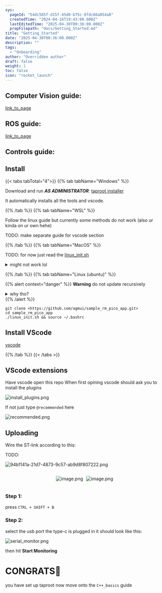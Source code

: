 ```yaml
---
sys:
  pageId: "54dc585f-d15f-45d0-b75c-8fdc66a854a8"
  createdTime: "2024-04-16T19:43:00.000Z"
  lastEditedTime: "2025-04-30T00:36:00.000Z"
  propFilepath: "docs/Getting_Started.md"
title: "Getting_Started"
date: "2025-04-30T00:36:00.000Z"
description: ""
tags:
  - "Onboarding"
author: "Overridden author"
draft: false
weight: 1
toc: false
icon: "rocket_launch"
---
```


## Computer Vision guide:

[link_to_page](86d45bc0-388b-4d26-8848-44f255f73d0e)

## ROS guide:

[link_to_page](3c76c1de-ec8f-46d6-8b0a-294005edc2d5)

## Controls guide:

## Install

{{< tabs tabTotal="4">}}
{{% tab tabName="Windows" %}}

Download and run _**AS ADMINISTRATOR**_: [taproot installer](https://github.com/Thornbots/TeachingFreshies/releases/tag/1.0)

It automatically installs all the tools and vscode.

{{% /tab %}}
{{% tab tabName="WSL" %}}

Follow the linux guide but currently some methods do not work (also ur kinda on ur own hehe)

TODO: make separate guide for vscode section

{{% /tab %}}
{{% tab tabName="MacOS" %}}

TODO: for now just read the [linux_init.sh](https://github.com/agmui/sample_rm_pico_app/blob/main/linux_init.sh)

<details>
<summary>might not work lol</summary>

`brew install libusb pkg-config`

Next install: [vscode](https://code.visualstudio.com/Download)

</details>

{{% /tab %}}
{{% tab tabName="Linux (ubuntu)" %}}

{{% alert context="danger" %}}
**Warning** do not update recursively
<details>
<summary>why tho?</summary>
There are some submodules that may go on for a while (like tinyusb) and I highly
recommend you don't need to get them.
If you want to see what submodules I update just look in `linux_init.sh`
</details>
{{% /alert %}}

```shell
git clone <https://github.com/agmui/sample_rm_pico_app.git>
cd sample_rm_pico_app
./linux_init.sh && source ~/.bashrc
```

## Install VScode

[vscode](https://code.visualstudio.com/Download)

{{% /tab %}}
{{< /tabs >}}

## VScode extensions

Have vscode open this repo
When first opining vscode should ask you to install the plugins

![install_plugins.png](https://prod-files-secure.s3.us-west-2.amazonaws.com/d518164a-d88e-44d1-a4ee-3adb3bd8bce0/89bd30f0-1825-4e77-867b-0a41ce370880/install_plugins.png?X-Amz-Algorithm=AWS4-HMAC-SHA256&X-Amz-Content-Sha256=UNSIGNED-PAYLOAD&X-Amz-Credential=ASIAZI2LB466TQ4SZ7YX%2F20250626%2Fus-west-2%2Fs3%2Faws4_request&X-Amz-Date=20250626T110816Z&X-Amz-Expires=3600&X-Amz-Security-Token=IQoJb3JpZ2luX2VjEGMaCXVzLXdlc3QtMiJGMEQCIERpoEAi9LBkp%2F%2Fo13VGQtnd21z%2BhaodrrS3Ix4Cb6XFAiAP3cdhiXcviXOWV1ZKIzIKDHbX9bvC3BApxItDVNWWISr%2FAwhcEAAaDDYzNzQyMzE4MzgwNSIMKH4q0L1m%2BxVA0KeRKtwD6wRG614Sxfa7y8TsZcZWCdbynUYogls7S%2F5GcSvMg4qxqphqfN6y7RditOQF%2BK4m18MX0ubxTgZHpKO4LYZFMaYfnsDBup84741MUOUrACuKE0aeOY7VSfdsS38YUCV4QntNEkwvzbUR4T9kQlMxDXev5n3iMHgbgELGF5D3%2F3Mfwuywb%2FqQel8RAOE2NxvaHbgMMBqkJQez1MGdX8bTox8Qb%2FNLS2bdx4UN6G01bPwac1mFxH6A%2B3gLuvPPH0YImA8JtWSSKjA%2B3tn8G6H81HiTGxcMZyLjsBds2BlcUIZmH02Eq9nOBlpf9MZrmMgBGfYKIeVeXRw0AaI3vtn9pHPw4seo%2BAW2tRDwGuLjvwwm8sNWjm7ZVGDnkCGCroriLkqRWBijKQsSaeaVYgZVfV%2FDS8TTiw9UJ8peRUGY0k3p849ehzDHEoPbyYUKnsIH0Fo2i0Ow0RYRRtQiyzjjW0U9TN0682KXI8sWnDYgbic2fSIfXXZJS62d9INp7XwvSMS7YO%2FfmOKE9Hn5d18lo2sW8hjtohnhc6LmS92SleVxhbaykjUX35vkTpe%2BxqhhxlVpiEhxPqhwpHBvE8IMWrTXjm6FMthzmFmvMyGxd%2FuUf4EmviyHNWbeptAw78H0wgY6pgGZ5gqAWJZIdKMEq4Ji4D3sgEt0NC3hPOJSMU5pADQNYDb6aVYjTkkqAs8yeOTuiddn8E6ChCH4FJYSqp%2BKXbFU%2Ff7WJeXth4BnT25NagdcfKr94OICn4GmSZkpkLG9S2U3YK8J3gjKErwdJhIzRyk7tsE5zYljSUQOIFzULyAFBFXATsz4CwpQTurwmbLXy%2BNytLRoR6rCevuIVmxllV5YQG7VeaBX&X-Amz-Signature=737f762db673637dac7bcb9272eeed2383f8198f1b2c8f92e17205dfc0097fba&X-Amz-SignedHeaders=host&x-amz-checksum-mode=ENABLED&x-id=GetObject)

If not just type `@recommended` here  

![recommended.png](https://prod-files-secure.s3.us-west-2.amazonaws.com/d518164a-d88e-44d1-a4ee-3adb3bd8bce0/61e661e9-5d85-4dfc-be0d-8d2097a5e793/recommended.png?X-Amz-Algorithm=AWS4-HMAC-SHA256&X-Amz-Content-Sha256=UNSIGNED-PAYLOAD&X-Amz-Credential=ASIAZI2LB466TQ4SZ7YX%2F20250626%2Fus-west-2%2Fs3%2Faws4_request&X-Amz-Date=20250626T110816Z&X-Amz-Expires=3600&X-Amz-Security-Token=IQoJb3JpZ2luX2VjEGMaCXVzLXdlc3QtMiJGMEQCIERpoEAi9LBkp%2F%2Fo13VGQtnd21z%2BhaodrrS3Ix4Cb6XFAiAP3cdhiXcviXOWV1ZKIzIKDHbX9bvC3BApxItDVNWWISr%2FAwhcEAAaDDYzNzQyMzE4MzgwNSIMKH4q0L1m%2BxVA0KeRKtwD6wRG614Sxfa7y8TsZcZWCdbynUYogls7S%2F5GcSvMg4qxqphqfN6y7RditOQF%2BK4m18MX0ubxTgZHpKO4LYZFMaYfnsDBup84741MUOUrACuKE0aeOY7VSfdsS38YUCV4QntNEkwvzbUR4T9kQlMxDXev5n3iMHgbgELGF5D3%2F3Mfwuywb%2FqQel8RAOE2NxvaHbgMMBqkJQez1MGdX8bTox8Qb%2FNLS2bdx4UN6G01bPwac1mFxH6A%2B3gLuvPPH0YImA8JtWSSKjA%2B3tn8G6H81HiTGxcMZyLjsBds2BlcUIZmH02Eq9nOBlpf9MZrmMgBGfYKIeVeXRw0AaI3vtn9pHPw4seo%2BAW2tRDwGuLjvwwm8sNWjm7ZVGDnkCGCroriLkqRWBijKQsSaeaVYgZVfV%2FDS8TTiw9UJ8peRUGY0k3p849ehzDHEoPbyYUKnsIH0Fo2i0Ow0RYRRtQiyzjjW0U9TN0682KXI8sWnDYgbic2fSIfXXZJS62d9INp7XwvSMS7YO%2FfmOKE9Hn5d18lo2sW8hjtohnhc6LmS92SleVxhbaykjUX35vkTpe%2BxqhhxlVpiEhxPqhwpHBvE8IMWrTXjm6FMthzmFmvMyGxd%2FuUf4EmviyHNWbeptAw78H0wgY6pgGZ5gqAWJZIdKMEq4Ji4D3sgEt0NC3hPOJSMU5pADQNYDb6aVYjTkkqAs8yeOTuiddn8E6ChCH4FJYSqp%2BKXbFU%2Ff7WJeXth4BnT25NagdcfKr94OICn4GmSZkpkLG9S2U3YK8J3gjKErwdJhIzRyk7tsE5zYljSUQOIFzULyAFBFXATsz4CwpQTurwmbLXy%2BNytLRoR6rCevuIVmxllV5YQG7VeaBX&X-Amz-Signature=2a190ea82f9e1a26da794bed1034079d12557968fb7faf07bda9cbd254fb9f0f&X-Amz-SignedHeaders=host&x-amz-checksum-mode=ENABLED&x-id=GetObject)

## Uploading

Wire the ST-link according to this:

TODO:

![94b1141a-21d7-4873-9c57-ab9d8f807222.png](https://prod-files-secure.s3.us-west-2.amazonaws.com/d518164a-d88e-44d1-a4ee-3adb3bd8bce0/e5fad17d-ab82-4300-9f4c-505ab4b1202c/94b1141a-21d7-4873-9c57-ab9d8f807222.png?X-Amz-Algorithm=AWS4-HMAC-SHA256&X-Amz-Content-Sha256=UNSIGNED-PAYLOAD&X-Amz-Credential=ASIAZI2LB466TQ4SZ7YX%2F20250626%2Fus-west-2%2Fs3%2Faws4_request&X-Amz-Date=20250626T110816Z&X-Amz-Expires=3600&X-Amz-Security-Token=IQoJb3JpZ2luX2VjEGMaCXVzLXdlc3QtMiJGMEQCIERpoEAi9LBkp%2F%2Fo13VGQtnd21z%2BhaodrrS3Ix4Cb6XFAiAP3cdhiXcviXOWV1ZKIzIKDHbX9bvC3BApxItDVNWWISr%2FAwhcEAAaDDYzNzQyMzE4MzgwNSIMKH4q0L1m%2BxVA0KeRKtwD6wRG614Sxfa7y8TsZcZWCdbynUYogls7S%2F5GcSvMg4qxqphqfN6y7RditOQF%2BK4m18MX0ubxTgZHpKO4LYZFMaYfnsDBup84741MUOUrACuKE0aeOY7VSfdsS38YUCV4QntNEkwvzbUR4T9kQlMxDXev5n3iMHgbgELGF5D3%2F3Mfwuywb%2FqQel8RAOE2NxvaHbgMMBqkJQez1MGdX8bTox8Qb%2FNLS2bdx4UN6G01bPwac1mFxH6A%2B3gLuvPPH0YImA8JtWSSKjA%2B3tn8G6H81HiTGxcMZyLjsBds2BlcUIZmH02Eq9nOBlpf9MZrmMgBGfYKIeVeXRw0AaI3vtn9pHPw4seo%2BAW2tRDwGuLjvwwm8sNWjm7ZVGDnkCGCroriLkqRWBijKQsSaeaVYgZVfV%2FDS8TTiw9UJ8peRUGY0k3p849ehzDHEoPbyYUKnsIH0Fo2i0Ow0RYRRtQiyzjjW0U9TN0682KXI8sWnDYgbic2fSIfXXZJS62d9INp7XwvSMS7YO%2FfmOKE9Hn5d18lo2sW8hjtohnhc6LmS92SleVxhbaykjUX35vkTpe%2BxqhhxlVpiEhxPqhwpHBvE8IMWrTXjm6FMthzmFmvMyGxd%2FuUf4EmviyHNWbeptAw78H0wgY6pgGZ5gqAWJZIdKMEq4Ji4D3sgEt0NC3hPOJSMU5pADQNYDb6aVYjTkkqAs8yeOTuiddn8E6ChCH4FJYSqp%2BKXbFU%2Ff7WJeXth4BnT25NagdcfKr94OICn4GmSZkpkLG9S2U3YK8J3gjKErwdJhIzRyk7tsE5zYljSUQOIFzULyAFBFXATsz4CwpQTurwmbLXy%2BNytLRoR6rCevuIVmxllV5YQG7VeaBX&X-Amz-Signature=cc650217f34c6ce5db997329489403b22c62f97fc87547fd7d743dcc77eed8a7&X-Amz-SignedHeaders=host&x-amz-checksum-mode=ENABLED&x-id=GetObject)

<div style="display: flex;flex-direction: row; column-gap:10px; max-width: 630px;justify-content: center;">
<div>

![image.png](https://prod-files-secure.s3.us-west-2.amazonaws.com/d518164a-d88e-44d1-a4ee-3adb3bd8bce0/210ecb78-1116-4d7b-b9b7-2292f66fa2c2/image.png?X-Amz-Algorithm=AWS4-HMAC-SHA256&X-Amz-Content-Sha256=UNSIGNED-PAYLOAD&X-Amz-Credential=ASIAZI2LB466YMM567W6%2F20250626%2Fus-west-2%2Fs3%2Faws4_request&X-Amz-Date=20250626T110818Z&X-Amz-Expires=3600&X-Amz-Security-Token=IQoJb3JpZ2luX2VjEGMaCXVzLXdlc3QtMiJHMEUCIQDzLp1BkryIckVLnFArN1JVLSOz7O7kX72Lqk2fGdP8EgIgZTpRN3mdAK9CTYesNmaW1%2FPuXBwoMqyJIrkzkXCkBiMq%2FwMIXBAAGgw2Mzc0MjMxODM4MDUiDAGOm6sGVeVEHN1hVSrcA09D6pu%2BCI5ywZHac4UktZBRrEWAyDSuBdY0TLnwZ%2BXsmycRabaf4M%2BOTW22Y3X8OsX6LwggioFPYrkjjGh8zH7FuR7ZK36PKE96luOD8XWAoXWmylxc%2FceFjxpgnQhJrWWhmTzCGAfxUT2%2FkkOOlVKbJqIidbyJplu3IdySn9QvZEdzDnZQBabpKTDcwGDFosJYAatwfPRxOtWD5TQP%2BM6Ym10PQVP6gP8jN4%2Bv1bGxn2h6x4fQM5V%2FHtpjM%2Fn%2F%2FvB%2FnePO4s6He5MfiCuV3tBTWJdl7VuwWtM%2BQgun5SIngdZCm3JmWlBb5ToNg2cOAEL8fTh9BGjCaQDk2atJ%2BC5M1O603gxt3jJNXqj%2BSXl1l3hAgMHMxx6%2FIOqvQMrqRp4PPGAJmrgtbGrLRoM7k0fQf%2BM6qEkl82A3pN%2BjDGdfWheChl57Q89ecoHUcOv%2FglOqnsOHITzrPoMqGuOk05iWO2bxGHRhF%2FqPxnIfRaA5bfeYvz4hYjZVqXoHqteQm7tVHHMMjbOBICNFezrIvmtJmRPLFTk%2BW3VtZn%2FoH%2FWvigoXvqDBWEYqEFi%2FSz5krbguDNamE%2FPiSTqZRIZBnZHdhbtruWrWncqciZWnzNIXum2atLDoMWCmutJxMJPB9MIGOqUBaMSFpcq7KorowRfj%2FQXTzMPPX10dPZFQAq9bgWa1hH5SBrlbHK2cQWv9a%2FS9FR2QPf8Ycp0CdoIBwsu5i3NmIQ%2BtHevUC%2FjKzwSgWMCrSBljzep8p7ZpOifEzgmkfkiYiQT5IElVJ%2FZIdi0zqaYA7uJnJyXgeLDRU3U1MfbTi3CqIqnrLni7QXimelCDGFHnNTHK%2F0lnSNHfGiDFrqYODaz4uulN&X-Amz-Signature=ab8ec43b2da6e556096d4ab8cc057f520396a56701ac1e8022ee2af3f7a371a3&X-Amz-SignedHeaders=host&x-amz-checksum-mode=ENABLED&x-id=GetObject)

</div>
<div>

![image.png](https://prod-files-secure.s3.us-west-2.amazonaws.com/d518164a-d88e-44d1-a4ee-3adb3bd8bce0/33a0fd0f-8ca6-4a86-8e09-26e95ded1fff/image.png?X-Amz-Algorithm=AWS4-HMAC-SHA256&X-Amz-Content-Sha256=UNSIGNED-PAYLOAD&X-Amz-Credential=ASIAZI2LB466XXT2F472%2F20250626%2Fus-west-2%2Fs3%2Faws4_request&X-Amz-Date=20250626T110818Z&X-Amz-Expires=3600&X-Amz-Security-Token=IQoJb3JpZ2luX2VjEGMaCXVzLXdlc3QtMiJHMEUCIGbSk94alYQVOucNRR5Vs2%2BWRTOUQeVN%2Bbjc8G5otGmJAiEApyIWEOvsCCd89a%2Bgas9r0Rv7eQxms%2FiCPOpattw3dx4q%2FwMIXBAAGgw2Mzc0MjMxODM4MDUiDKj3w4gbYhlagdTVwircA9cJ%2B40h7sJ47rTtRO53LYWDlVJXd%2FF44qdqU3AHdRPIveID%2B0NxNmjYdJCMiZfT3NcFYa2RzqWm2Ss52okyhYccCYjS3kn5fwa6iy72kSniuxTpAPMOzpg3%2F93D4I38z2pWnnilhRceFhSdSa4yyemKK3axlDp2XkiWnjc7d53FvLYQkXPtOWw27J8XSJdxEcAasAZ6i1SOweQFcPt%2B0y00P4Wrl7a2lvcYa4%2BRHEwTZuDtG5fwPIKSi7EYRPn6T66Yx6dfiypwDEXNd0SURxPCJ5oj37o9KHSyLSHKz2JC51xMpwmUYp1hPoF7e6hIZi7PP%2F%2B7LoNqa%2Fhal04ECkB5dpf3KfRMUNM7IzjxsOwbixvs%2BpWnCjMu9sWZ6z16G9TWIEvegsJBVQ0ytR2SsHtqowxa%2F%2BmNVbhkJbhvVofrGC5UU0o0TK8WynWSmJMF0ahueSVsyaR906Ej%2FeMlOXgiEn7qb3Lrye9ben5W8hIE62jambL%2Fc2hScIBoBZ2S5AJ0fkJpwtubn%2FSRStP7s4zQZh9m5qtoXISp4rkkLSpbX2RBFlM2omrC%2FpwjuNlluA%2FtgGIqw6ZrSrDr%2F50UCtff%2FAgtqPB%2Bp25jw71QRN53Y56vByQwMN8pf1t%2FMP7A9MIGOqUBiaDbDKrNsGlZPlowoJnkKvd2%2FZn%2FECheD8cd6%2BdvFhW3Gvosl7BetYgSWKK1ezBZl%2Bw01Ij8mogGA%2Bm%2Bg1ZwgquKG2tFaRb0rAS3a%2B4du4dW18TlhHiXe9Z7K6ap8BMm5h8UrvwoDXu5z8uUdpuoV%2F35HjPTM5vqk7ochNNaIr0C0xIpszE1dm8%2BsM6n6pdgI7on4Ue8PpPCpW6BSo2uNUJOlKUY&X-Amz-Signature=bc31fd9389673ead5eed901f6648a63f557f1926b5589f81373ef6bc522ccd59&X-Amz-SignedHeaders=host&x-amz-checksum-mode=ENABLED&x-id=GetObject)

</div>
</div>

### Step 1:

press `CTRL + SHIFT + B`

### Step 2:

select the usb port the type-c is plugged in it should look like this:

![serial_monitor.png](https://prod-files-secure.s3.us-west-2.amazonaws.com/d518164a-d88e-44d1-a4ee-3adb3bd8bce0/f03f4774-05d4-4393-b6a0-d5efb6d315ab/serial_monitor.png?X-Amz-Algorithm=AWS4-HMAC-SHA256&X-Amz-Content-Sha256=UNSIGNED-PAYLOAD&X-Amz-Credential=ASIAZI2LB466TQ4SZ7YX%2F20250626%2Fus-west-2%2Fs3%2Faws4_request&X-Amz-Date=20250626T110816Z&X-Amz-Expires=3600&X-Amz-Security-Token=IQoJb3JpZ2luX2VjEGMaCXVzLXdlc3QtMiJGMEQCIERpoEAi9LBkp%2F%2Fo13VGQtnd21z%2BhaodrrS3Ix4Cb6XFAiAP3cdhiXcviXOWV1ZKIzIKDHbX9bvC3BApxItDVNWWISr%2FAwhcEAAaDDYzNzQyMzE4MzgwNSIMKH4q0L1m%2BxVA0KeRKtwD6wRG614Sxfa7y8TsZcZWCdbynUYogls7S%2F5GcSvMg4qxqphqfN6y7RditOQF%2BK4m18MX0ubxTgZHpKO4LYZFMaYfnsDBup84741MUOUrACuKE0aeOY7VSfdsS38YUCV4QntNEkwvzbUR4T9kQlMxDXev5n3iMHgbgELGF5D3%2F3Mfwuywb%2FqQel8RAOE2NxvaHbgMMBqkJQez1MGdX8bTox8Qb%2FNLS2bdx4UN6G01bPwac1mFxH6A%2B3gLuvPPH0YImA8JtWSSKjA%2B3tn8G6H81HiTGxcMZyLjsBds2BlcUIZmH02Eq9nOBlpf9MZrmMgBGfYKIeVeXRw0AaI3vtn9pHPw4seo%2BAW2tRDwGuLjvwwm8sNWjm7ZVGDnkCGCroriLkqRWBijKQsSaeaVYgZVfV%2FDS8TTiw9UJ8peRUGY0k3p849ehzDHEoPbyYUKnsIH0Fo2i0Ow0RYRRtQiyzjjW0U9TN0682KXI8sWnDYgbic2fSIfXXZJS62d9INp7XwvSMS7YO%2FfmOKE9Hn5d18lo2sW8hjtohnhc6LmS92SleVxhbaykjUX35vkTpe%2BxqhhxlVpiEhxPqhwpHBvE8IMWrTXjm6FMthzmFmvMyGxd%2FuUf4EmviyHNWbeptAw78H0wgY6pgGZ5gqAWJZIdKMEq4Ji4D3sgEt0NC3hPOJSMU5pADQNYDb6aVYjTkkqAs8yeOTuiddn8E6ChCH4FJYSqp%2BKXbFU%2Ff7WJeXth4BnT25NagdcfKr94OICn4GmSZkpkLG9S2U3YK8J3gjKErwdJhIzRyk7tsE5zYljSUQOIFzULyAFBFXATsz4CwpQTurwmbLXy%2BNytLRoR6rCevuIVmxllV5YQG7VeaBX&X-Amz-Signature=ad8c58f8b600976a991391e450d29226d77689c4c088ef9feeb737e168a90156&X-Amz-SignedHeaders=host&x-amz-checksum-mode=ENABLED&x-id=GetObject)

then hit **Start Monitoring**

# CONGRATS🎉

you have set up taproot now move onto the `C++_basics` guide
